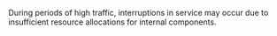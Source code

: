 During periods of high traffic, interruptions in service may occur due to insufficient resource allocations for internal components.

